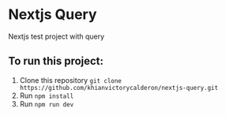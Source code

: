# Nextjs Query
Nextjs test project with query

## To run this project:
1. Clone this repository `git clone https://github.com/khianvictorycalderon/nextjs-query.git`
2. Run `npm install`
3. Run `npm run dev`
